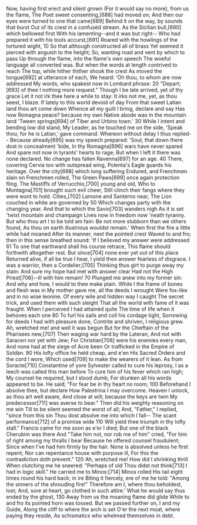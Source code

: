   Now, having first erect and silent grown
    (For it would say no more), from us the flame,
    The Poet sweet consenting,[688] had moved on;
  And then our eyes were turned to one that came[689]
    Behind it on the way, by sounds that burst
    Out of its crest in a confusèd stream.
  As the Sicilian bull,[690] which bellowed first
    With his lamenting--and it was but right--
    Who had prepared it with his tools accurst,[691]
  Roared with the howlings of the tortured wight,                   10
    So that although constructed all of brass
    Yet seemed it pierced with anguish to the height;
  So, wanting road and vent by which to pass
    Up through the flame, into the flame's own speech
    The woeful language all converted was.
  But when the words at length contrived to reach
    The top, while hither thither shook the crest
    As moved the tongue[692] at utterance of each,
  We heard: 'Oh thou, to whom are now addressed
    My words, who spakest now in Lombard phrase:                    20
    "Depart;[693] of thee I nothing more request."
  Though I be late arrived, yet of thy grace
    Let it not irk thee here a while to stay:
    It irks not me, yet, as thou seest, I blaze.
  If lately to this world devoid of day
    From that sweet Latian land thou art come down
    Whence all my guilt I bring, declare and say
  Has now Romagna peace? because my own
    Native abode was in the mountain land
    'Tween springs[694] of Tiber and Urbino town.'                  30
  While I intent and bending low did stand,
    My Leader, as he touched me on the side,
    'Speak thou, for he is Latian,' gave command.
  Whereon without delay I thus replied--
    Because already[695] was my speech prepared:
    'Soul, that down there dost in concealment 'bide,
  In thy Romagna[696] wars have never spared
    And spare not now in tyrants' hearts to rage;
    But when I left it there was none declared.
  No change has fallen Ravenna[697] for an age.                     40
    There, covering Cervia too with outspread wing,
    Polenta's Eagle guards his heritage.
  Over the city[698] which long suffering
    Endured, and Frenchmen slain on Frenchmen rolled,
    The Green Paws[699] once again protection fling.
  The Mastiffs of Verrucchio,[700] young and old,
    Who to Montagna[701] brought such evil cheer,
    Still clinch their fangs where they were wont to hold.
  Cities,[702] Lamone and Santerno near,
    The Lion couched in white are governed by                       50
    Which changes party with the changing year.
  And that to which the Savio[703] wanders nigh
    As it is set 'twixt mountain and champaign
    Lives now in freedom now 'neath tyranny.
  But who thou art I to be told am fain:
    Be not more stubborn than we others found,
    As thou on earth illustrious wouldst remain.'
  When first the fire a little while had moaned
    After its manner, next the pointed crest
    Waved to and fro; then in this sense breathed sound:
  'If I believed my answer were addressed                           61
    To one that earthward shall his course retrace,
    This flame should forthwith altogether rest.
  But since[704] none ever yet out of this place
    Returned alive, if all be true I hear,
    I yield thee answer fearless of disgrace.
  I was a warrior, then a Cordelier;[705]
    Thinking thus girt to purge away my stain:
    And sure my hope had met with answer clear
  Had not the High Priest[706]--ill with him remain!                70
    Plunged me anew into my former sin:
    And why and how, I would to thee make plain.
  While I the frame of bones and flesh was in
    My mother gave me, all the deeds I wrought
    Were fox-like and in no wise leonine.
  Of every wile and hidden way I caught
    The secret trick, and used them with such sleight
    That all the world with fame of it was fraught.
  When I perceived I had attainèd quite
    The time of life when it behoves each one                       80
    To furl his sails and coil his cordage tight,
  Sorrowing for deeds I had with pleasure done,
    Contrite and shriven, I religious grew.
    Ah, wretched me! and well it was begun
  But for the Chieftain of the Pharisees new,[707]
    Then waging war hard by the Lateran,
    And not with Saracen nor yet with Jew;
  For Christian[708] were his enemies every man,
    And none had at the siege of Acre been
    Or trafficked in the Empire of Soldàn.                          90
  His lofty office he held cheap, and e'en
    His Sacred Orders and the cord I wore,
    Which used[709] to make the wearers of it lean.
  As from Soracte[710] Constantine of yore
    Sylvester called to cure his leprosy,
    I as a leech was called this man before
  To cure him of his fever which ran high;
    My counsel he required, but I stood dumb,
    For drunken all his words appeared to be.
  He said; "For fear be in thy heart no room;                      100
    Beforehand I absolve thee, but declare
    How Palestrina I may overcome.
  Heaven I unlock, as thou art well aware,
    And close at will; because the keys are twin
    My predecessor[711] was averse to bear."
  Then did his weighty reasoning on me win
    Till to be silent seemed the worst of all;
    And, "Father," I replied, "since from this sin
  Thou dost absolve me into which I fall--
    The scant performance[712] of a promise wide                   110
    Will yield thee triumph in thy lofty stall."
  Francis came for me soon as e'er I died;
    But one of the black Cherubim was there
    And "Take him not, nor rob me of him" cried,
  "For him of right among my thralls I bear
    Because he offered counsel fraudulent;
    Since when I've had him firmly by the hair.
  None is absolved unless he first repent;
    Nor can repentance house with purpose ill,
    For this the contradiction doth prevent."                      120
  Ah, wretched me! How did I shrinking thrill
    When clutching me he sneered: "Perhaps of old
    Thou didst not think[713] I had in logic skill."
  He carried me to Minos:[714] Minos rolled
    His tail eight times round his hard back; in ire
    Biting it fiercely, ere of me he told:
  "Among the sinners of the shrouding fire!"
    Therefore am I, where thou beholdest, lost;
    And, sore at heart, go clothed in such attire.'
  What he would say thus ended by the ghost,                       130
    Away from us the moaning flame did glide
    While to and fro its pointed horn was tossed.
  But we passed further on, I and my Guide,
    Along the cliff to where the arch is set
    O'er the next moat, where paying they reside,
  As schismatics who whelmed themselves in debt.